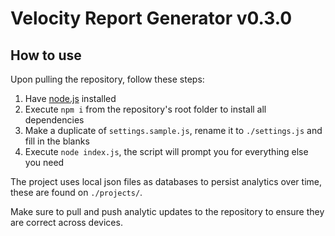 # Velocity Report Generator v0.3.0

## How to use

Upon pulling the repository, follow these steps:

1. Have [node.js](https://nodejs.org/en/) installed
2. Execute `npm i` from the repository's root folder to install all dependencies
3. Make a duplicate of `settings.sample.js`, rename it to `./settings.js` and fill in the blanks
4. Execute `node index.js`, the script will prompt you for everything else you need

The project uses local json files as databases to persist analytics over time, these are found on `./projects/`.

Make sure to pull and push analytic updates to the repository to ensure they are correct across devices.

